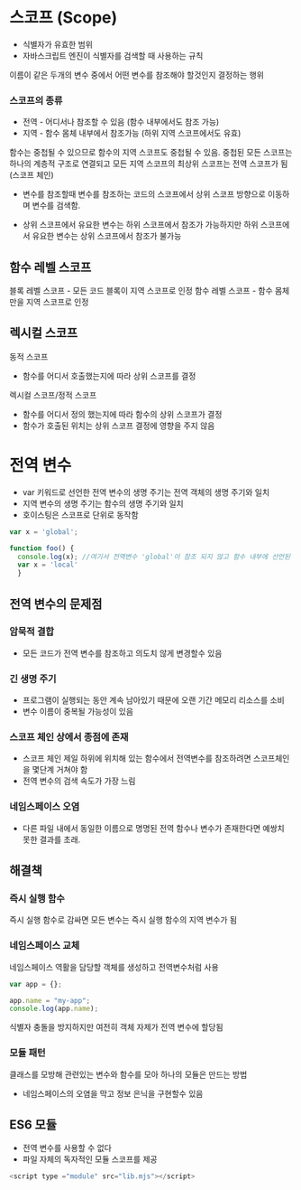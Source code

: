 # 스코프 (Scope)

- 식별자가 유효한 범위 
- 자바스크립트 엔진이 식별자를 검색할 때 사용하는 규칙

이름이 같은 두개의 변수 중에서 어떤 변수를 참조해야 할것인지 결정하는 행위

### 스코프의 종류

- 전역 - 어디서나 참조할 수 있음 (함수 내부에서도 참조 가능)
- 지역 - 함수 몸체 내부에서 참조가능 (하위 지역 스코프에서도 유효)

함수는 중첩될 수 있으므로 함수의 지역 스코프도 중첩될 수 있음.
중첩된 모든 스코프는 하나의 계층적 구조로 연결되고 모든 지역 스코프의 최상위 스코프는 전역 스코프가 됨 (스코프 체인)

- 변수를 참조할때 변수를 참조하는 코드의 스코프에서 상위 스코프 방향으로 이동하며 변수를 검색함.
 * 상위 스코프에서 유요한 변수는 하위 스코프에서 참조가 가능하지만 하위 스코프에서 유요한 변수는 상위 스코프에서 참조가 불가능

## 함수 레벨 스코프

블록 레벨 스코프 - 모든 코드 블록이 지역 스코프로 인정
함수 레벨 스코프 - 함수 몸체만을 지역 스코프로 인정

## 렉시컬 스코프 

동적 스코프 
- 함수를 어디서 호출했는지에 따라 상위 스코프를 결정

렉시컬 스코프/정적 스코프
- 함수를 어디서 정의 했는지에 따라 함수의 상위 스코프가 결정
- 함수가 호출된 위치는 상위 스코프 결정에 영향을 주지 않음


# 전역 변수

- var 키워드로 선언한 전역 변수의 생명 주기는 전역 객체의 생명 주기와 일치
- 지역 변수의 생명 주기는 함수의 생명 주기와 일치
- 호이스팅은 스코프로 단위로 동작함

```javascript
var x = 'global';

function foo() {
  console.log(x); //여기서 전역변수 'global'이 참조 되지 않고 함수 내부에 선언된 변수x 가 스코프내에서 호이스팅되어 undefined라는 값을 가짐.
  var x = 'local'
  }
```

## 전역 변수의 문제점 

### 암묵적 결합 
- 모든 코드가 전역 변수를 참조하고 의도치 않게 변경할수 있음
### 긴 생명 주기
- 프로그램이 실행되는 동안 계속 남아있기 때문에 오랜 기간 메모리 리소스를 소비
- 변수 이름이 중복될 가능성이 있음
### 스코프 체인 상에서 종점에 존재
- 스코프 체인 제일 하위에 위치해 있는 함수에서 전역변수를 참조하려면 스코프체인을 몇단계 거쳐야 함
- 전역 변수의 검색 속도가 가장 느림
### 네임스페이스 오염
- 다른 파일 내에서 동일한 이름으로 명명된 전역 함수나 변수가 존재한다면 예쌍치 못한 결과를 초래.

## 해결책

### 즉시 실행 함수

즉시 실행 함수로 감싸면 모든 변수는 즉시 실행 함수의 지역 변수가 됨

### 네임스페이스 교체

네임스페이스 역활을 담당할 객체를 생성하고 전역변수처럼 사용

```javascript
var app = {};

app.name = "my-app";
console.log(app.name);
```

식별자 충돌을 방지하지만 여전히 객체 자제가 전역 변수에 할당됨

### 모듈 패턴

클래스를 모방해 관련있는 변수와 함수를 모아 하나의 모듈은 만드는 방법

- 네임스페이스의 오염을 막고 정보 은닉을 구현할수 있음

## ES6 모듈

- 전역 변수를 사용할 수 없다
- 파일 자체의 독자적인 모듈 스코프를 제공

```javascript
<script type ="module" src="lib.mjs"></script>
```




